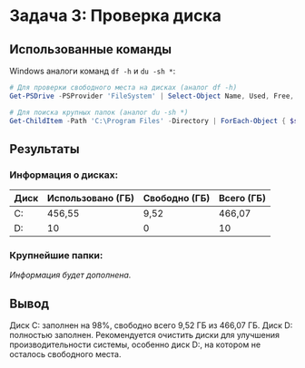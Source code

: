 # Задача 3: Проверка диска

## Использованные команды
Windows аналоги команд `df -h` и `du -sh *`:
```powershell
# Для проверки свободного места на дисках (аналог df -h)
Get-PSDrive -PSProvider 'FileSystem' | Select-Object Name, Used, Free, @{Name='UsedGB';Expression={[math]::Round($_.Used/1GB, 2)}}, @{Name='FreeGB';Expression={[math]::Round($_.Free/1GB, 2)}}, @{Name='TotalGB';Expression={[math]::Round(($_.Used+$_.Free)/1GB, 2)}}

# Для поиска крупных папок (аналог du -sh *)
Get-ChildItem -Path 'C:\Program Files' -Directory | ForEach-Object { $size = (Get-ChildItem -Path $_.FullName -Recurse -File -ErrorAction SilentlyContinue | Measure-Object -Property Length -Sum).Sum; [PSCustomObject]@{Name=$_.Name; SizeMB=[math]::Round($size/1MB, 2)} } | Sort-Object -Property SizeMB -Descending | Select-Object -First 5
```

## Результаты

### Информация о дисках:

| Диск | Использовано (ГБ) | Свободно (ГБ) | Всего (ГБ) |
|------|-------------------|---------------|-----------|
| C: | 456,55 | 9,52 | 466,07 |
| D: | 10 | 0 | 10 |

### Крупнейшие папки:
*Информация будет дополнена.*

## Вывод
Диск C: заполнен на 98%, свободно всего 9,52 ГБ из 466,07 ГБ. Диск D: полностью заполнен. Рекомендуется очистить диски для улучшения производительности системы, особенно диск D:, на котором не осталось свободного места.
